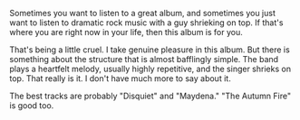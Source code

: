 Sometimes you want to listen to a great album, and sometimes you just want to listen to dramatic rock music with a
guy shrieking on top. If that's where you are right now in your life, then this album is for you.

That's being a little cruel. I take genuine pleasure in this album. But there is something about the structure that is
almost bafflingly simple. The band plays a heartfelt melody, usually highly repetitive, and the singer shrieks
on top. That really is it. I don't have much more to say about it.

The best tracks are probably "Disquiet" and "Maydena." "The Autumn Fire" is good too.